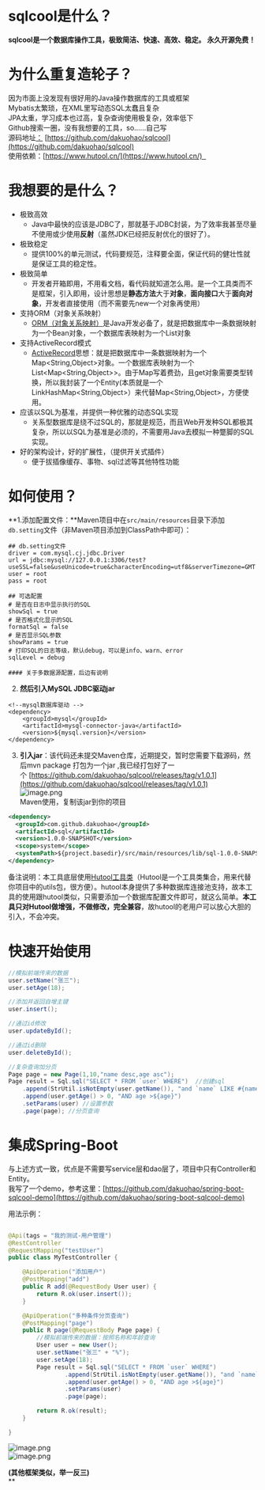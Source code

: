# sqlcool是什么？

**sqlcool是一个数据库操作工具，极致简洁、快速、高效、稳定。**
**永久开源免费！**

# 为什么重复造轮子？
因为市面上没发现有很好用的Java操作数据库的工具或框架<br />Mybatis太繁琐，在XML里写动态SQL太蠢且复杂<br />JPA太重，学习成本也过高，复杂查询使用极复杂，效率低下<br />Github搜索一圈，没有我想要的工具，so……自己写<br />源码地址[：](https://github.com/dakuohao/sql) [https://github.com/dakuohao/sqlcool](https://github.com/dakuohao/sqlcool)<br />使用依赖：[https://www.hutool.cn/](https://www.hutool.cn/)  
<a name="1LvFE"></a>
# 我想要的是什么？

- 极致高效
  - Java中最快的应该是JDBC了，那就基于JDBC封装，为了效率我甚至尽量不使用或少使用**反射**（虽然JDK已经把反射优化的很好了）。
- 极致稳定
  - 提供100%的单元测试，代码要规范，注释要全面，保证代码的健壮性就是保证工具的稳定性。
- 极致简单
  - 开发者开箱即用，不用看文档，看代码就知道怎么用。是一个工具类而不是框架，引入即用，设计思想是**静态方法**大于**对象**，**面向接口**大于**面向对象**，开发者直接使用（而不需要先new一个对象再使用）
- 支持ORM（对象关系映射）
  - [ORM（对象关系映射）](https://baike.baidu.com/item/%E5%AF%B9%E8%B1%A1%E5%85%B3%E7%B3%BB%E6%98%A0%E5%B0%84/311152?fromtitle=ORM&fromid=3583252)是Java开发必备了，就是把数据库中一条数据映射为一个Bean对象，一个数据库表映射为一个List<Bean>对象
- 支持ActiveRecord模式
  - [ActiveRecord](https://zh.wikipedia.org/wiki/Active_Record)思想：就是把数据库中一条数据映射为一个Map<String,Object>对象。一个数据库表映射为一个List<Map<String,Object>>。由于Map写着费劲，且get对象需要类型转换，所以我封装了一个Entity(本质就是一个LinkHashMap<String,Object>）来代替Map<String,Object>，方便使用。
- 应该以SQL为基准，并提供一种优雅的动态SQL实现
  - 关系型数据库是绕不过SQL的，那就是规范，而且Web开发种SQL都极其复杂，所以以SQL为基准是必须的，不需要用Java去模拟一种蹩脚的SQL实现。
- 好的架构设计，好的扩展性，（提供开关式插件）   
  - 便于拔插像缓存、事物、sql过滤等其他特性功能

<a name="W9m2j"></a>
# 如何使用？
**1.添加配置文件：**Maven项目中在`src/main/resources`目录下添加`db.setting`文件（非Maven项目添加到ClassPath中即可）：
```
## db.setting文件
driver = com.mysql.cj.jdbc.Driver
url = jdbc:mysql://127.0.0.1:3306/test?useSSL=false&useUnicode=true&characterEncoding=utf8&serverTimezone=GMT
user = root
pass = root

## 可选配置
# 是否在日志中显示执行的SQL
showSql = true
# 是否格式化显示的SQL
formatSql = false
# 是否显示SQL参数
showParams = true
# 打印SQL的日志等级，默认debug，可以是info、warn、error
sqlLevel = debug

#### 关于多数据源配置，后边有说明
```

2. **然后引入MySQL JDBC驱动jar**
```
<!--mysql数据库驱动 -->
<dependency>
    <groupId>mysql</groupId>
    <artifactId>mysql-connector-java</artifactId>
    <version>${mysql.version}</version>
</dependency>
```

3. **引入jar**：该代码还未提交Maven仓库，近期提交，暂时您需要下载源码，然后mvn package 打包为一个jar
,我已经打包好了一个 [https://github.com/dakuohao/sqlcool/releases/tag/v1.0.1](https://github.com/dakuohao/sqlcool/releases/tag/v1.0.1)<br />![image.png](https://cdn.nlark.com/yuque/0/2019/png/251474/1574866671147-5f8caab3-8d92-4e4e-92b6-90a536633958.png#align=left&display=inline&height=372&name=image.png&ocrLocations=%5Bobject%20Object%5D&ocrLocations=%5Bobject%20Object%5D&ocrLocations=%5Bobject%20Object%5D&ocrLocations=%5Bobject%20Object%5D&ocrLocations=%5Bobject%20Object%5D&ocrLocations=%5Bobject%20Object%5D&ocrLocations=%5Bobject%20Object%5D&ocrLocations=%5Bobject%20Object%5D&ocrLocations=%5Bobject%20Object%5D&ocrLocations=%5Bobject%20Object%5D&ocrLocations=%5Bobject%20Object%5D&ocrLocations=%5Bobject%20Object%5D&ocrLocations=%5Bobject%20Object%5D&ocrLocations=%5Bobject%20Object%5D&ocrLocations=%5Bobject%20Object%5D&ocrLocations=%5Bobject%20Object%5D&ocrLocations=%5Bobject%20Object%5D&ocrLocations=%5Bobject%20Object%5D&originHeight=743&originWidth=1249&search=Pre-release%20V1.0.1%E7%89%88%E6%9C%AC%20v1.0.1%20dakuohaoreleasedthisnow%20d4ddcd8%20Maven%E4%BD%BF%E7%94%A8%2C%E5%A4%8D%E5%88%B6%E8%AF%A5jar%E5%88%B0%E4%BD%A0%E7%9A%84%E9%A1%B9%E7%9B%AE%20%3Cdependency%3E%20%3CgroupIdcom.github.dakuohaos%2FeroupId%3E%20%3CartifactId%3EsqlartifactId%3E%20%3Cversion%3E1.0.0-SNAPSHOT%2Fversio%20%3Cscope%3Esystems%2Fscope%20tsystempathstproject.basd%20%3Cdependency%3E%20Assets3%20Psql-1.0.0-SNAPSHOTjar%204.47MB%20%E5%9B%9Bsourcecode%28zip%29%20%E5%9B%9BSourcecode%28tar.gz%29&size=71906&status=done&width=624.5)<br />Maven使用，复制该jar到你的项目

```xml
<dependency>
  <groupId>com.github.dakuohao</groupId>
  <artifactId>sql</artifactId>
  <version>1.0.0-SNAPSHOT</version>
  <scope>system</scope>
  <systemPath>${project.basedir}/src/main/resources/lib/sql-1.0.0-SNAPSHOT.jar</systemPath>
</dependency>
```

备注说明：本工具底层使用[Hutool工具类](https://www.hutool.cn/docs/#/)（Hutool是一个工具类集合，用来代替你项目中的utils包，很方便）。hutool本身提供了多种数据库连接池支持，故本工具的使用跟hutool类似，只需要添加一个数据库配置文件即可，就这么简单。**本工具只对Hutool做增强，不做修改，完全兼容**，故hutool的老用户可以放心大胆的引入，不会冲突。
<a name="w6FCl"></a>
# 快速开始使用

```java
//模拟前端传来的数据
user.setName("张三");
user.setAge(18);

//添加并返回自增主键
user.insert();

//通过id修改
user.updateById();

//通过id删除
user.deleteById();

//复杂查询加分页
Page page = new Page(1,10,"name desc,age asc");
Page result = Sql.sql("SELECT * FROM `user` WHERE")  //创建sql
    .append(StrUtil.isNotEmpty(user.getName()), "and `name` LIKE #{name}") //动态拼接sql
    .append(user.getAge() > 0, "AND age >${age}")
    .setParams(user) //设置参数
    .page(page); //分页查询
```

# 集成Spring-Boot
与上述方式一致，优点是不需要写service层和dao层了，项目中只有Controller和Entity。<br />我写了一个demo，参考这里：[https://github.com/dakuohao/spring-boot-sqlcool-demo](https://github.com/dakuohao/spring-boot-sqlcool-demo)

用法示例：

```java

@Api(tags = "我的测试-用户管理")
@RestController
@RequestMapping("testUser")
public class MyTestController {

    @ApiOperation("添加用户")
    @PostMapping("add")
    public R add(@RequestBody User user) {
        return R.ok(user.insert());
    }

    @ApiOperation("多种条件分页查询")
    @PostMapping("page")
    public R page(@RequestBody Page page) {
        //模拟前端传来的数据：按照名称和年龄查询
        User user = new User();
        user.setName("张三" + "%");
        user.setAge(18);
        Page result = Sql.sql("SELECT * FROM `user` WHERE")
                .append(StrUtil.isNotEmpty(user.getName()), "and `name` LIKE #{name}")
                .append(user.getAge() > 0, "AND age >${age}")
                .setParams(user)
                .page(page);

        return R.ok(result);
    }

}
```
![image.png](https://cdn.nlark.com/yuque/0/2019/png/251474/1574867472320-1028ac12-46b6-4145-9df2-67ce5d779fb7.png#align=left&display=inline&height=405&name=image.png&ocrLocations=%5Bobject%20Object%5D&ocrLocations=%5Bobject%20Object%5D&ocrLocations=%5Bobject%20Object%5D&ocrLocations=%5Bobject%20Object%5D&ocrLocations=%5Bobject%20Object%5D&ocrLocations=%5Bobject%20Object%5D&ocrLocations=%5Bobject%20Object%5D&ocrLocations=%5Bobject%20Object%5D&ocrLocations=%5Bobject%20Object%5D&ocrLocations=%5Bobject%20Object%5D&ocrLocations=%5Bobject%20Object%5D&ocrLocations=%5Bobject%20Object%5D&ocrLocations=%5Bobject%20Object%5D&ocrLocations=%5Bobject%20Object%5D&ocrLocations=%5Bobject%20Object%5D&ocrLocations=%5Bobject%20Object%5D&ocrLocations=%5Bobject%20Object%5D&ocrLocations=%5Bobject%20Object%5D&ocrLocations=%5Bobject%20Object%5D&ocrLocations=%5Bobject%20Object%5D&ocrLocations=%5Bobject%20Object%5D&ocrLocations=%5Bobject%20Object%5D&ocrLocations=%5Bobject%20Object%5D&ocrLocations=%5Bobject%20Object%5D&ocrLocations=%5Bobject%20Object%5D&ocrLocations=%5Bobject%20Object%5D&ocrLocations=%5Bobject%20Object%5D&ocrLocations=%5Bobject%20Object%5D&ocrLocations=%5Bobject%20Object%5D&ocrLocations=%5Bobject%20Object%5D&ocrLocations=%5Bobject%20Object%5D&ocrLocations=%5Bobject%20Object%5D&ocrLocations=%5Bobject%20Object%5D&ocrLocations=%5Bobject%20Object%5D&ocrLocations=%5Bobject%20Object%5D&ocrLocations=%5Bobject%20Object%5D&ocrLocations=%5Bobject%20Object%5D&ocrLocations=%5Bobject%20Object%5D&originHeight=809&originWidth=1919&search=%E7%8E%8BAPI%E6%8E%A5%E5%8F%A3%E6%96%87%E6%A1%A3%20detaull%20%E8%AF%B7%E7%BF%B0%E5%85%A5%E6%8E%A5%E7%B4%A2%E5%86%85%E5%AE%A2%20%E4%B8%B0%E9%A1%B5%20%E6%B7%BB%E5%8A%A0%E7%94%A8%E6%88%B7x%20%E8%AF%B7%E6%B1%82%E7%B1%BB%E5%9E%8B%20%E6%AC%BE%E8%AF%B4%E6%98%8E%20%E6%98%AF%E5%90%A6%E5%BF%85%E9%A1%BB%20%E6%A2%A6%E6%95%85%E5%90%8D%E7%A7%B0%20%E6%95%B0%E6%8B%92%E7%B1%BB%E5%9E%8B%20schema%20%E6%96%87%E6%A1%A3%E7%AE%A1%E7%90%86%20bocy%20wser%20Us%20%E6%88%91%E7%9A%84%E6%B1%89%E8%AF%95-%E7%94%A8%E6%88%B7%E7%AE%A1%E4%BB%B6%20%E6%97%A5age%20interer%28int32%29%20createTime%20body%20strng%28dALE%29%20S%E7%A4%BE%E4%BA%AC%E4%BB%B6%E5%88%86%E9%A1%B5%E6%9F%A5%20deleted%20body%20%E7%94%A8%E6%88%B7%E7%88%B8%E8%BF%8E%20%E5%9B%9Eld%20bocy%20alse%20integortlnt32%29%20%E5%9B%9Ename%20sLing%20LpdateTima%20alse%20suingIDALE%20%E5%90%91%E5%BA%94%E7%8A%B6%E6%80%81%20%E7%8A%B6%E6%80%81%E7%A0%81%20%E8%AF%B4%E6%98%8E%20Forbladen&size=128382&status=done&width=959.5)<br />![image.png](https://cdn.nlark.com/yuque/0/2019/png/251474/1574867493259-df2c3ba4-d5a0-4f2c-b08a-662b455e394e.png#align=left&display=inline&height=421&name=image.png&ocrLocations=%5Bobject%20Object%5D&ocrLocations=%5Bobject%20Object%5D&ocrLocations=%5Bobject%20Object%5D&ocrLocations=%5Bobject%20Object%5D&ocrLocations=%5Bobject%20Object%5D&ocrLocations=%5Bobject%20Object%5D&ocrLocations=%5Bobject%20Object%5D&ocrLocations=%5Bobject%20Object%5D&ocrLocations=%5Bobject%20Object%5D&ocrLocations=%5Bobject%20Object%5D&ocrLocations=%5Bobject%20Object%5D&ocrLocations=%5Bobject%20Object%5D&ocrLocations=%5Bobject%20Object%5D&ocrLocations=%5Bobject%20Object%5D&ocrLocations=%5Bobject%20Object%5D&ocrLocations=%5Bobject%20Object%5D&ocrLocations=%5Bobject%20Object%5D&ocrLocations=%5Bobject%20Object%5D&ocrLocations=%5Bobject%20Object%5D&ocrLocations=%5Bobject%20Object%5D&ocrLocations=%5Bobject%20Object%5D&ocrLocations=%5Bobject%20Object%5D&ocrLocations=%5Bobject%20Object%5D&ocrLocations=%5Bobject%20Object%5D&ocrLocations=%5Bobject%20Object%5D&ocrLocations=%5Bobject%20Object%5D&ocrLocations=%5Bobject%20Object%5D&ocrLocations=%5Bobject%20Object%5D&ocrLocations=%5Bobject%20Object%5D&ocrLocations=%5Bobject%20Object%5D&ocrLocations=%5Bobject%20Object%5D&ocrLocations=%5Bobject%20Object%5D&ocrLocations=%5Bobject%20Object%5D&ocrLocations=%5Bobject%20Object%5D&ocrLocations=%5Bobject%20Object%5D&ocrLocations=%5Bobject%20Object%5D&ocrLocations=%5Bobject%20Object%5D&ocrLocations=%5Bobject%20Object%5D&ocrLocations=%5Bobject%20Object%5D&ocrLocations=%5Bobject%20Object%5D&ocrLocations=%5Bobject%20Object%5D&ocrLocations=%5Bobject%20Object%5D&ocrLocations=%5Bobject%20Object%5D&ocrLocations=%5Bobject%20Object%5D&ocrLocations=%5Bobject%20Object%5D&ocrLocations=%5Bobject%20Object%5D&ocrLocations=%5Bobject%20Object%5D&ocrLocations=%5Bobject%20Object%5D&ocrLocations=%5Bobject%20Object%5D&ocrLocations=%5Bobject%20Object%5D&ocrLocations=%5Bobject%20Object%5D&ocrLocations=%5Bobject%20Object%5D&ocrLocations=%5Bobject%20Object%5D&ocrLocations=%5Bobject%20Object%5D&ocrLocations=%5Bobject%20Object%5D&ocrLocations=%5Bobject%20Object%5D&originHeight=841&originWidth=1469&search=%E5%A4%9A%E7%A7%8D%E6%9D%A1%E4%BB%B6%E5%88%86%E9%A1%B5%E6%9F%A5%E8%AF%A2x%20%E4%B8%BB%E9%A1%B5%20%E6%B7%BB%E5%8A%A0%E7%94%A8%E6%88%B7x%20%E8%AF%B7%E6%B1%82%E5%8F%82%E6%95%B0%20%E8%AF%B7%E6%B1%82%E7%B1%BB%E5%9E%8B%20%E5%8F%82%E6%95%B0%E5%90%8D%E7%A7%B0%20%E5%8F%82%E6%95%B0%E8%AF%B4%E6%98%8E%20%E6%98%AF%E5%90%A6%E5%BF%85%E9%A1%BB%20%E6%95%B0%E6%8D%AE%E7%B1%BB%E5%9E%8B%20schema%20%E5%99%A8page%20body%20Page%20page%20true%20Page%20body%20false%20integer%28int32%29%20current%20False%20body%20lnteger%28nt32%29%20limit%20body%20false%20Entity%20Ilst%20array%20body%20FalsE%20orderBy%20string%20body%20false%20integer%28int32%29%20size%20bady%20false%20total%20integer%28int32%29%20%E5%93%8D%E5%BA%94%E7%8A%B6%E6%80%81%20%E7%8A%B6%E6%80%81%E7%A0%81%20%E8%AF%B4%E6%98%8E%20schema%20200%20OK%20R%20201%20Created%20401%20Unauthorized%20403%20Forbidden%20404%20NotFound&size=97702&status=done&width=734.5)

**(其他框架类似，举一反三)**<br />**
